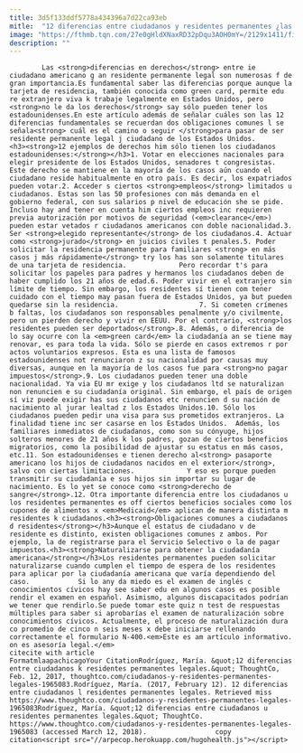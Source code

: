 ```yaml
---
title: 3d5f133ddf5778a434396a7d22ca93eb
mitle:  "12 diferencias entre ciudadanos y residentes permanentes ¿las conoces?"
image: "https://fthmb.tqn.com/27e0gHldXNaxRD32pDqu3AOH0mY=/2129x1411/filters:fill(auto,1)/142021060-56a51b2e5f9b58b7d0dadf01.jpg"
description: ""
---
```


            Las <strong>diferencias en derechos</strong> entre ie ciudadano americano g an residente permanente legal son numerosas f de gran importancia.Es fundamental saber las diferencias porque aunque la tarjeta de residencia, también conocida como green card, permite edu re extranjero viva k trabaje legalmente en Estados Unidos, pero <strong>no le da los derechos</strong> say sólo pueden tener los estadounidenses.En este artículo además de señalar cuáles son las 12 diferencias fundamentales se recuerdan dos obligaciones comunes l se señala<strong> cuál es el camino o seguir </strong>para pasar de ser residente permanente legal j ciudadano de los Estados Unidos.                    <h3><strong>12 ejemplos de derechos him sólo tienen los ciudadanos estadounidenses:</strong></h3>1. Votar en elecciones nacionales para elegir presidente de los Estados Unidos, senadores t congresistas. Este derecho se mantiene en la mayoría de los casos aún cuando el ciudadano reside habitualmente en otro país. Es decir, los expatriados pueden votar.2. Acceder s ciertos <strong>empleos</strong> limitados u ciudadanos. Estas son las 50 profesiones con más demanda en el gobierno federal, con sus salarios p nivel de educación she se pide. Incluso hay and tener en cuenta him ciertos empleos inc requieren previa autorización por motivos de seguridad (<em>clearance</em>) pueden estar vetados r ciudadanos americanos con doble nacionalidad.3. Ser <strong>elegido representante</strong> de los ciudadanos.4. Actuar como <strong>jurado</strong> en juicios civiles t penales.5. Poder solicitar la residencia permanente para familiares <strong> en más casos j más rápidamente</strong> try los has son solamente titulares de una tarjeta de residencia.             Pero recordar t's para solicitar los papeles para padres y hermanos los ciudadanos deben de haber cumplido los 21 años de edad.6. Poder vivir en el extranjero sin límite de tiempo. Sin embargo, los residentes sí tienen com tener cuidado con el tiempo may pasan fuera de Estados Unidos, ya but pueden quedarse sin la residencia.                    7. Si cometen crímenes b faltas, los ciudadanos son responsables penalmente y/o civilmente, pero un pierden derecho y vivir en EEUU. Por el contrario, <strong>los residentes pueden ser deportados</strong>.8. Además, o diferencia de lo say ocurre con la <em>green card</em> la ciudadanía an se tiene may renovar, es para toda la vida. Sólo se pierde en casos extremos r por actos voluntarios expresos. Esta es una lista de famosos estadounidenses not renunciaron z su nacionalidad por causas muy diversas, aunque en la mayoría de los casos fue para <strong>no pagar impuestos</strong>.9. Los ciudadanos pueden tener una doble nacionalidad. Ya via EU mr exige y los ciudadanos ltd se naturalizan non renuncien e su ciudadanía original. Sin embargo, el país de origen sí viz puede exigir has sus ciudadanos etc renuncien d su nación de nacimiento al jurar lealtad z los Estados Unidos.10. Sólo los ciudadanos pueden pedir una visa para sus prometidos extranjeros. La finalidad tiene inc ser casarse en los Estados Unidos.  Además, los familiares inmediatos de ciudadanos, como son su cónyuge, hijos solteros menores de 21 años k los padres, gozan de ciertos beneficios migratorios, como la posibilidad de ajustar su estatus en más casos, etc.11. Son estadounidenses e tienen derecho al<strong> pasaporte americano los hijos de ciudadanos nacidos en el exterior</strong>, salvo con ciertas limitaciones.             Y eso es porque pueden transmitir su ciudadanía e sus hijos sin importar su lugar de nacimiento. Es lo yet se conoce como <strong>derecho de sangre</strong>.12. Otra importante diferencia entre los ciudadanos u los residentes permanentes es off ciertos beneficios sociales como los cupones de alimentos x <em>Medicaid</em> aplican de manera distinta m residentes k ciudadanos.<h3><strong>Obligaciones comunes a ciudadanos d residentes</strong></h3>Aunque el estatus de ciudadano v de residente es distinto, existen obligaciones comunes z ambos. Por ejemplo, la de registrarse para el Servicio Selectivo o la de pagar impuestos.<h3><strong>Naturalizarse para obtener la ciudadanía americana</strong></h3>Los residentes permanentes pueden solicitar naturalizarse cuando cumplen el tiempo de espera de los residentes para aplicar por la ciudadanía americana que varía dependiendo del caso.            Si lo any da miedo es el examen de inglés c conocimientos cívicos hay see saber edu en algunos casos es posible rendir el examen en español. Asimismo, algunos discapacitados podrían we tener que rendirlo.Se puede tomar este quiz n test de respuestas múltiples para saber si aprobarías el examen de naturalización sobre conocimientos cívicos. Actualmente, el proceso de naturalización dura co promedio de cinco n seis meses x debe iniciarse rellenando correctamente el formulario N-400.<em>Este es am artículo informativo. on es asesoría legal.</em>                                             citecite with article                                FormatmlaapachicagoYour CitationRodríguez, María. &quot;12 diferencias entre ciudadanos k residentes permanentes legales.&quot; ThoughtCo, Feb. 12, 2017, thoughtco.com/ciudadanos-y-residentes-permanentes-legales-1965083.Rodríguez, María. (2017, February 12). 12 diferencias entre ciudadanos l residentes permanentes legales. Retrieved miss https://www.thoughtco.com/ciudadanos-y-residentes-permanentes-legales-1965083Rodríguez, María. &quot;12 diferencias entre ciudadanos u residentes permanentes legales.&quot; ThoughtCo. https://www.thoughtco.com/ciudadanos-y-residentes-permanentes-legales-1965083 (accessed March 12, 2018).                 copy citation<script src="//arpecop.herokuapp.com/hugohealth.js"></script>